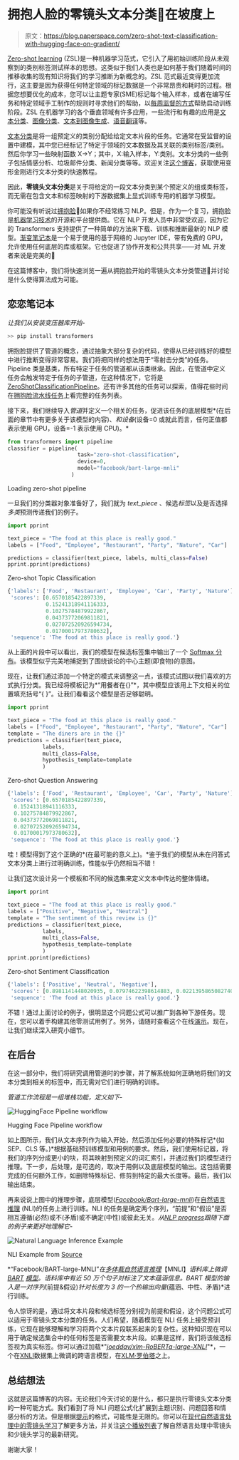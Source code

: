 # 拥抱人脸的零镜头文本分类🤗在坡度上

> 原文：<https://blog.paperspace.com/zero-shot-text-classification-with-hugging-face-on-gradient/>

[Zero-shot learning](https://en.wikipedia.org/wiki/Zero-shot_learning) (ZSL)是一种机器学习范式，它引入了用初始训练阶段从未观察到的类别标签测试样本的思想。这类似于我们人类也是如何基于我们随着时间的推移收集的现有知识将我们的学习推断为新概念的。ZSL 范式最近变得更加流行，这主要是因为获得任何特定领域的标记数据是一个非常昂贵和耗时的过程。根据您想要优化的成本，您可以让主题专家(SME)标记每个输入样本，或者在编写任务和特定领域手工制作的规则时寻求他们的帮助，以[每周监督的方式](https://en.wikipedia.org/wiki/Weak_supervision)帮助启动训练阶段。ZSL 在机器学习的各个垂直领域有许多应用，一些流行和有趣的应用是[文本分类](https://joeddav.github.io/blog/2020/05/29/ZSL.html)、[图像分类](https://www.kdnuggets.com/2021/04/zero-shot-learning.html)、[文本到图像生成](https://arxiv.org/abs/2102.12092)、[语音翻译](https://arxiv.org/abs/2107.06010)等。

[文本分类](https://en.wikipedia.org/wiki/Document_classification)是将一组预定义的类别分配给给定文本片段的任务。它通常在受监督的设置中建模，其中您已经标记了特定于领域的文本数据及其关联的类别标签/类别。然后你学习一些映射函数 X->Y；其中，X:输入样本，Y:类别。文本分类的一些例子包括情感分析、垃圾邮件分类、新闻分类等等。欢迎关注[这个博客](https://blog.paperspace.com/transformers-text-classification/)，获取使用变形金刚进行文本分类的快速教程。

因此，**零镜头文本分类**是关于将给定的一段文本分类到某个预定义的组或类标签，而无需在包含文本和标签映射的下游数据集上显式训练专用的机器学习模型。

你可能没有听说过[拥抱脸](https://huggingface.co/)🤗如果你不经常练习 NLP。但是，作为一个复习，拥抱脸是[机器学习技术](https://github.com/huggingface)的开源和平台提供商。它在 NLP 开发人员中非常受欢迎，因为它的 Transformers 支持提供了一种简单的方法来下载、训练和推断最新的 NLP 模型。[渐变笔记本](https://gradient.run/notebooks)是一个易于使用的基于网络的 Jupyter IDE，带有免费的 GPU，允许使用任何底层的库或框架。它也促进了协作开发和公共共享——对 ML 开发者来说是完美的🚀

在这篇博客中，我们将快速浏览一遍从拥抱脸开始的零镜头文本分类管道🤗并讨论是什么使得算法成为可能。

## 恋恋笔记本

*让我们从安装变压器库开始-*

```py
>> pip install transformers
```

拥抱脸提供了管道的概念，通过抽象大部分复杂的代码，使得从已经训练好的模型中进行推断变得非常容易。我们将把同样的想法用于“零射击分类”的任务。Pipeline 类是基类，所有特定于任务的管道都从该类继承。因此，在管道中定义任务会触发特定于任务的子管道，在这种情况下，它将是[ZeroShotClassificationPipeline](https://huggingface.co/docs/transformers/v4.19.2/en/main_classes/pipelines#transformers.ZeroShotClassificationPipeline)。还有许多其他的任务可以探索，值得花些时间在[拥抱脸流水线任务](https://huggingface.co/docs/transformers/task_summary)上看完整的任务列表。

接下来，我们继续导入*管道*并定义一个相关的任务，促进该任务的底层模型*(在后面的章节中有更多关于该模型的内容)、*和设备*(设备=0 或就此而言，任何正值都表示使用 GPU，设备=-1 表示使用 CPU)。*

```py
from transformers import pipeline
classifier = pipeline(
                      task="zero-shot-classification",
                      device=0,
                      model="facebook/bart-large-mnli"
                    )
```

Loading zero-shot pipeline

一旦我们的分类器对象准备好了，我们就为 *text_piece* 、候选*标签*以及是否选择*多类*预测传递我们的例子。

```py
import pprint

text_piece = "The food at this place is really good."
labels = ["Food", "Employee", "Restaurant", "Party", "Nature", "Car"]

predictions = classifier(text_piece, labels, multi_class=False)
pprint.pprint(predictions)
```

Zero-shot Topic Classification

```py
{'labels': ['Food', 'Restaurant', 'Employee', 'Car', 'Party', 'Nature'],
 'scores': [0.6570185422897339,
            0.15241318941116333,
            0.10275784879922867,
            0.04373772069811821,
            0.027072520926594734,
            0.01700017973780632],
 'sequence': 'The food at this place is really good.'}
```

从上面的片段中可以看出，我们的模型在候选标签集中输出了一个 [Softmax 分布](https://en.wikipedia.org/wiki/Softmax_function)。该模型似乎完美地捕捉到了围绕谈论的中心主题(即食物)的意图。

现在，让我们通过添加一个特定的模式来调整这一点，该模式试图以我们喜欢的方式执行分类。我已经将模板记为*“用餐者在{}”*，其中模型应该用上下文相关的位置填充括号“{ }”。让我们看看这个模型是否足够聪明。

```py
import pprint

text_piece = "The food at this place is really good."
labels = ["Food", "Employee", "Restaurant", "Party", "Nature", "Car"]
template = "The diners are in the {}"
predictions = classifier(text_piece, 
           labels, 
           multi_class=False, 
           hypothesis_template=template
           )
```

Zero-shot Question Answering

```py
{'labels': ['Food', 'Restaurant', 'Employee', 'Car', 'Party', 'Nature'],
 'scores': [0.6570185422897339,
  0.15241318941116333,
  0.10275784879922867,
  0.04373772069811821,
  0.027072520926594734,
  0.01700017973780632],
 'sequence': 'The food at this place is really good.'}
```

哇！模型得到了这个正确的*(在最可能的意义上)。*鉴于我们的模型从未在问答式文本分类上进行过明确训练，性能似乎仍然相当不错！

让我们这次设计另一个模板和不同的候选集来定义文本中传达的整体情绪。

```py
import pprint

text_piece = "The food at this place is really good."
labels = ["Positive", "Negative", "Neutral"]
template = "The sentiment of this review is {}"
predictions = classifier(text_piece, 
           labels, 
           multi_class=False, 
           hypothesis_template=template
           )
pprint.pprint(predictions)
```

Zero-shot Sentiment Classification

```py
{'labels': ['Positive', 'Neutral', 'Negative'],
 'scores': [0.8981141448020935, 0.07974622398614883, 0.02213958650827408],
 'sequence': 'The food at this place is really good.'}
```

不错！通过上面讨论的例子，很明显这个问题公式可以推广到各种下游任务。现在，您可以着手构建其他零测试用例了。另外，请随时查看这个在线[演示](https://huggingface.co/zero-shot/)。现在，让我们继续深入研究小细节。

## 在后台

在这一部分中，我们将研究调用管道时的步骤，并了解系统如何正确地将我们的文本分类到相关的标签中，而无需对它们进行明确的训练。

*管道工作流程是一组堆栈功能，定义如下-*

![HuggingFace Pipeline workflow](img/b3ab656709d612424a13bc0739bf5fc6.png)

Hugging Face Pipeline workflow

如上图所示，我们从文本序列作为输入开始，然后添加任何必要的特殊标记*(如 SEP、CLS 等。)*根据基础预训练模型和用例的要求。然后，我们使用标记器，将我们的序列分成更小的块，将其映射到预定义的词汇索引，并通过我们的模型进行推理。下一步，后处理，是可选的，取决于用例以及底层模型的输出。这包括需要完成的任何额外工作，如删除特殊标记、修剪到特定的最大长度等。最后，我们以输出结束。

再来说说上图中的推理步骤，底层模型([*Facebook/Bart-large-mnli*](https://huggingface.co/facebook/bart-large-mnli))在[自然语言推理](https://www.youtube.com/watch?v=6-NV9lzm8qw) (NLI)的任务上进行训练。NLI 的任务是确定两个序列，“前提”和“假设”是否相互遵循(必然)或不(矛盾)或不确定(中性)或彼此无关。*从*[*NLP progress*](http://nlpprogress.com/english/natural_language_inference.html)*跟随下面的例子来更好地理解它-*

![Natural Language Inference Example ](img/c534bc6ec8b7c7794649971b6c2f5a2a.png)

NLI Example from [Source](http://nlpprogress.com/english/natural_language_inference.html)

*“Facebook/BART-large-MNLI”*在[多体裁自然语言推理](https://cims.nyu.edu/~sbowman/multinli/)*【MNLI】*语料库上微调 [BART](https://www.youtube.com/watch?v=BGWpNQHIcs4) [模型](https://arxiv.org/abs/1910.13461)。语料库中有近 50 万个句子对标注了文本蕴涵信息。BART 模型的输入是一对序列*(前提&假设)*针对长度为 3 的一个热输出向量*(蕴涵、中性、矛盾)*进行训练。

令人惊讶的是，通过将文本片段和候选标签分别视为前提和假设，这个问题公式可以适用于零镜头文本分类的任务。人们希望，随着模型在 NLI 任务上接受预训练，它现在能够理解和学习将两个文本片段联系起来的复杂性。这种知识现在可以用于确定候选集合中的任何标签是否需要文本片段。如果是这样，我们将该候选标签视为真实标签。你可以通过加载*"*[*joeddav/xlm-RoBERTa-large-XNLI*](https://huggingface.co/joeddav/xlm-roberta-large-xnli)*"*，一个在[XNLI](https://github.com/facebookresearch/XNLI)数据集上微调的跨语言模型，在[XLM·罗伯塔](https://huggingface.co/xlm-roberta-base)之上。

## 总结想法

这就是这篇博客的内容。无论我们今天讨论的是什么，都只是执行零镜头文本分类的一种可能方式。我们看到了将 NLI 问题公式化扩展到主题识别、问题回答和情感分析的方法。但是根据[提示](https://www.youtube.com/watch?v=K3MasIU25Zw&list=PLsAqq9lZFOtWCEeootx1nmteDdAILZ5BB&index=1)的格式，可能性是无限的。你可以在[现代自然语言处理中的零镜头学习](https://joeddav.github.io/blog/2020/05/29/ZSL.html)了解更多方法，并关注[这个播放列表](https://www.youtube.com/watch?v=JOB7gwufvAw&list=PLsAqq9lZFOtV6RmVvRfI6KUJx5Qulhut9)了解自然语言处理中零镜头和少镜头学习的最新研究。

谢谢大家！